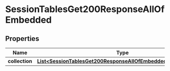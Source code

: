 

# SessionTablesGet200ResponseAllOfEmbedded


## Properties

| Name | Type | Description | Notes |
|------------ | ------------- | ------------- | -------------|
|**collection** | [**List&lt;SessionTablesGet200ResponseAllOfEmbeddedCollectionInner&gt;**](SessionTablesGet200ResponseAllOfEmbeddedCollectionInner.md) |  |  [optional] |



